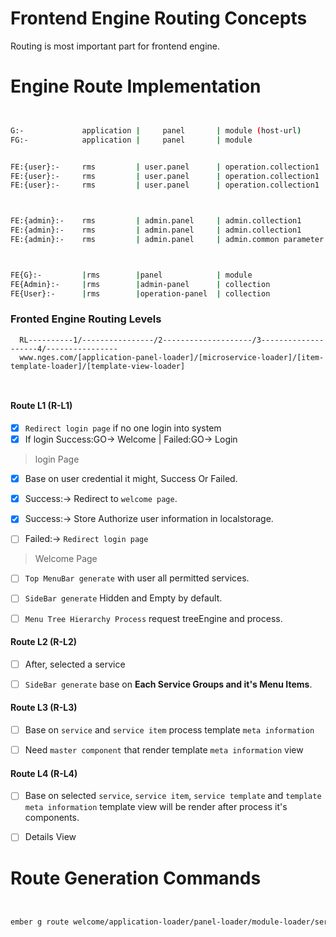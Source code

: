 # Frontend Engine Routing Concepts

Routing is most important part for frontend engine.


# Engine Route Implementation


```bash


G:-             application |     panel       | module (host-url)       | teller-function  | service       | function(stateList)       | sub-function
FG:-            application |     panel       | module                  | service-holder   | menu          | submenu                   | details


FE:{user}:-     rms         | user.panel      | operation.collection1   | teller-function1 | dashboard     | dashboard-registration    | remitter-details
FE:{user}:-     rms         | user.panel      | operation.collection1   | teller-function1 | remitter      | remitter-registration     | remitter-details
FE:{user}:-     rms         | user.panel      | operation.collection1   | teller-function1 | benificiary   | benificiary-registration  | remitter-details



FE:{admin}:-    rms         | admin.panel     | admin.collection1       |        x         | olm           | diagram-tool              | x
FE:{admin}:-    rms         | admin.panel     | admin.collection1       |        x         | collection    | country                   | x
FE:{admin}:-    rms         | admin.panel     | admin.common parameter  |        x         | collection    | country                   | x



FE{G}:-         |rms        |panel            | module                  | service-holder   |service         |function                  | details
FE{Admin}:-     |rms        |admin-panel      | collection              | FUNCTION         |countries       |country-reg               | x
FE{User}:-      |rms        |operation-panel  | collection              | MICROSERVICE     |remitters       |remitter-reg              | x


```







### Fronted Engine Routing Levels

```
  RL----------1/----------------/2--------------------/3--------------------4/----------------
  www.nges.com/[application-panel-loader]/[microservice-loader]/[item-template-loader]/[template-view-loader]
  
  
```


#### Route L1 (R-L1)
- [X] `Redirect login page` if no one login into system
- [X] If login Success:GO-> Welcome | Failed:GO-> Login

> login Page

- [X] Base on user credential it might, Success Or Failed.
- [X] Success:-> Redirect to `welcome page`.
- [X] Success:-> Store Authorize user information in localstorage.
- [ ] Failed:-> `Redirect login page`


> Welcome Page

- [ ] `Top MenuBar generate` with user all permitted services.
- [ ] `SideBar generate` Hidden and Empty by default.
- [ ] `Menu Tree Hierarchy Process` request treeEngine and process.



#### Route L2 (R-L2)
- [ ] After, selected a service
- [ ] `SideBar generate` base on **Each Service Groups and it's Menu Items**. 


#### Route L3 (R-L3)
- [ ] Base on `service` and `service item` process template `meta information` 
- [ ] Need `master component` that render template `meta information` view
 

#### Route L4 (R-L4)
- [ ] Base on selected `service`, `service item`, `service template` and 
 `template meta information` template view will be render after process it's components.
 
- [ ] Details View 



# Route Generation Commands

```bash


ember g route welcome/application-loader/panel-loader/module-loader/service-holder-loader/menu-template-loader/submenu-template-loader/submenu-detail-template-loader/params-loader



```

